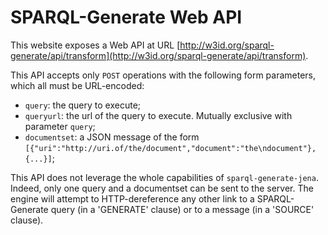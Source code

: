 # SPARQL-Generate Web API

This website exposes a Web API at URL [http://w3id.org/sparql-generate/api/transform](http://w3id.org/sparql-generate/api/transform).

This API accepts only `POST` operations with the following form parameters, which all must be URL-encoded:

 - `query`: the query to execute;
 - `queryurl`: the url of the query to execute. Mutually exclusive with parameter `query`;
 - `documentset`: a JSON message of the form `[{"uri":"http://uri.of/the/document","document":"the\ndocument"},{...}]`;
    
This API does not leverage the whole capabilities of `sparql-generate-jena`. Indeed, only one query and a documentset can be sent to the server. The engine will attempt to HTTP-dereference any other link to a SPARQL-Generate query (in a 'GENERATE' clause) or to a message (in a 'SOURCE' clause).
